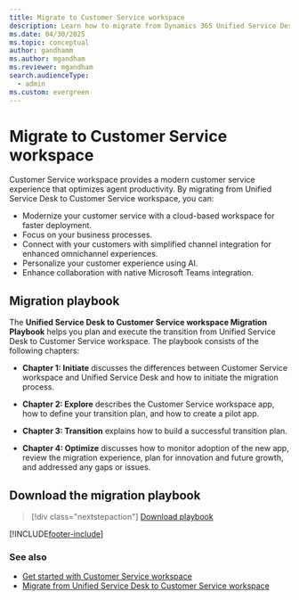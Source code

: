 ```yaml
---
title: Migrate to Customer Service workspace
description: Learn how to migrate from Dynamics 365 Unified Service Desk to Customer Service workspace.
ms.date: 04/30/2025
ms.topic: conceptual
author: gandhamm
ms.author: mgandham
ms.reviewer: mgandham
search.audienceType: 
  - admin
ms.custom: evergreen
---
```


# Migrate to Customer Service workspace

Customer Service workspace provides a modern customer service experience that optimizes agent productivity. By migrating from Unified Service Desk to Customer Service workspace, you can:

- Modernize your customer service with a cloud-based workspace for faster deployment.
- Focus on your business processes.
- Connect with your customers with simplified channel integration for enhanced omnichannel experiences.
- Personalize your customer experience using AI.
- Enhance collaboration with native Microsoft Teams integration.

## Migration playbook

The **Unified Service Desk to Customer Service workspace Migration Playbook** helps you plan and execute the transition from Unified Service Desk to Customer Service workspace. The playbook consists of the following chapters:

- **Chapter 1: Initiate** discusses the differences between Customer Service workspace and Unified Service Desk and how to initiate the migration process.

- **Chapter 2: Explore** describes the Customer Service workspace app, how to define your transition plan, and how to create a pilot app.

- **Chapter 3: Transition** explains how to build a successful transition plan.

- **Chapter 4: Optimize** discusses how to monitor adoption of the new app, review the migration experience, plan for innovation and future growth, and addressed any gaps or issues.

## Download the migration playbook

> [!div class="nextstepaction"]
> [Download playbook](https://go.microsoft.com/fwlink/?linkid=2197624)

[!INCLUDE[footer-include](../../includes/footer-banner.md)]

### See also

- [Get started with Customer Service workspace](../../customer-service/implement/csw-overview.md)
- [Migrate from Unified Service Desk to Customer Service workspace](/dynamics365/guidance/resources/cs-usd-migration-guide)  
